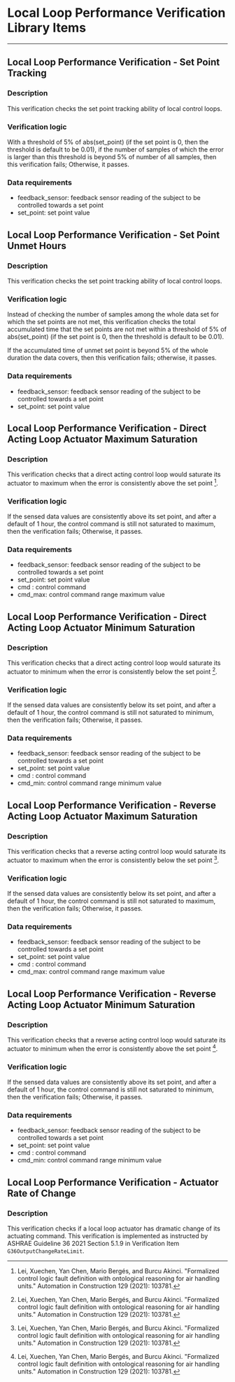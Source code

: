 # Local Loop Performance Verification Library Items

----

## Local Loop Performance Verification - Set Point Tracking

### Description

This verification checks the set point tracking ability of local control loops.

### Verification logic

With a threshold of 5% of abs(set_point) (if the set point is 0, then the threshold is default to be 0.01), if the number of samples of which the error is larger than this threshold is beyond 5% of number of all samples, then this verification fails; Otherwise, it passes.

### Data requirements

- feedback_sensor: feedback sensor reading of the subject to be controlled towards a set point
- set_point: set point value


## Local Loop Performance Verification - Set Point Unmet Hours

### Description

This verification checks the set point tracking ability of local control loops.

### Verification logic

Instead of checking the number of samples among the whole data set for which the set points are not met, this verification checks the total accumulated time that the set points are not met within a threshold of 5% of abs(set_point) (if the set point is 0, then the threshold is default to be 0.01).

If the accumulated time of unmet set point is beyond 5% of the whole duration the data covers, then this verification fails; otherwise, it passes.

### Data requirements

- feedback_sensor: feedback sensor reading of the subject to be controlled towards a set point
- set_point: set point value

## Local Loop Performance Verification - Direct Acting Loop Actuator Maximum Saturation

### Description

This verification checks that a direct acting control loop would saturate its actuator to maximum when the error is consistently above the set point [^1].

### Verification logic

If the sensed data values are consistently above its set point, and after a default of 1 hour, the control command is still not saturated to maximum, then the verification fails; Otherwise, it passes.

### Data requirements

- feedback_sensor: feedback sensor reading of the subject to be controlled towards a set point
- set_point: set point value
- cmd : control command
- cmd_max: control command range maximum value

## Local Loop Performance Verification - Direct Acting Loop Actuator Minimum Saturation

### Description

This verification checks that a direct acting control loop would saturate its actuator to minimum when the error is consistently below the set point [^1].

### Verification logic

If the sensed data values are consistently below its set point, and after a default of 1 hour, the control command is still not saturated to minimum, then the verification fails; Otherwise, it passes.

### Data requirements

- feedback_sensor: feedback sensor reading of the subject to be controlled towards a set point
- set_point: set point value
- cmd : control command
- cmd_min: control command range minimum value

## Local Loop Performance Verification - Reverse Acting Loop Actuator Maximum Saturation

### Description

This verification checks that a reverse acting control loop would saturate its actuator to maximum when the error is consistently below the set point [^1].

### Verification logic

If the sensed data values are consistently below its set point, and after a default of 1 hour, the control command is still not saturated to maximum, then the verification fails; Otherwise, it passes.

### Data requirements

- feedback_sensor: feedback sensor reading of the subject to be controlled towards a set point
- set_point: set point value
- cmd : control command
- cmd_max: control command range maximum value

## Local Loop Performance Verification - Reverse Acting Loop Actuator Minimum Saturation

### Description

This verification checks that a reverse acting control loop would saturate its actuator to minimum when the error is consistently above the set point [^1].

### Verification logic

If the sensed data values are consistently above its set point, and after a default of 1 hour, the control command is still not saturated to minimum, then the verification fails; Otherwise, it passes.

### Data requirements

- feedback_sensor: feedback sensor reading of the subject to be controlled towards a set point
- set_point: set point value
- cmd : control command
- cmd_min: control command range minimum value

<!-- ## Local Loop Performance Verification - Loop Activation Hunting

### Description

This verification checks if a loop has hunting behavior in terms of frequently activate and deactivate its actuator. -->

## Local Loop Performance Verification - Actuator Rate of Change

### Description

This verification checks if a local loop actuator has dramatic change of its actuating command. This verification is implemented as instructed by ASHRAE Guideline 36 2021 Section 5.1.9 in Verification Item `G36OutputChangeRateLimit`.



[^1]: Lei, Xuechen, Yan Chen, Mario Bergés, and Burcu Akinci. "Formalized control logic fault definition with ontological reasoning for air handling units." Automation in Construction 129 (2021): 103781.
